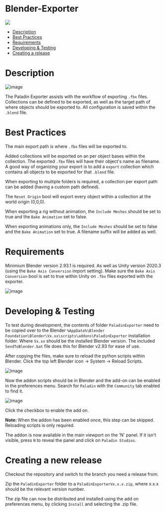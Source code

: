 # Blender-Exporter

![](https://i1.wp.com/paladinstudios.com/wp-content/uploads/2020/03/logo-1.png)

 * [Description](#description)
 * [Best Practices](#bestpractices)
 * [Requirements](#requirements)
 * [Developing & Testing](#develop)
 * [Creating a release](#release)

<a name="description"/>

# Description

![image](https://user-images.githubusercontent.com/10919737/159481452-bf4e2765-9696-4b31-a93c-1f01a2f06c9a.png)

The Paladin Exporter assists with the workflow of exporting `.fbx` files. Collections can be defined to be exported, as well as the target path of where objects should be exported to. All configuration is saved within the `.blend` file.

<a name="bestpractices"/>

# Best Practices

The main export path is where `.fbx` files will be exported to.

Added collections will be exported on an per object bases within the collection. The exported `.fbx` files will have their object's name as filename. A good way of organizing your export is to add a `export` collection which contains all objects to be exported for that `.blend` file.

When exporting to multiple folders is required, a collection per export path can be added (having a custom path defined).

The `Reset Origin` bool will export every object within a collection at the world origin (0,0,0).

When exporting a rig without animation, the `Include Meshes` should be set to true and the `Bake Animation` set to false.

When exporting animations only, the `Include Meshes` should be set to false and the `Bake Animation` set to true. A filename suffix will be added as well.

<a name="requirements"/>

# Requirements

Minimium Blender version 2.93.1 is required. As well as Unity version 2020.3 (using the `Bake Axis Conversion` import setting).
Make sure the `Bake Axis Conversion` bool is set to true within Unity on `.fbx` files exported with the exporter.

![image](https://user-images.githubusercontent.com/10919737/174821463-2b928b8a-79eb-4d03-9077-d7af6fc46695.png)

<a name="develop"/>

# Developing & Testing
To test during development, the contents of folder `PaladinExporter` need to be copied over to the Blender `%AppData%\Blender Foundation\Blender\Vx.xx\scripts\addons\PaladinExporter` installation folder. Where `Vx.xx` should be the installed Blender version. The included `SendToBlender.bat` file does this for Blender v2.93 for ease of use.


After copying the files, make sure to reload the python scripts within Blender. Click the top left Blender icon -> System -> Reload Scripts.

![image](https://user-images.githubusercontent.com/10919737/159488403-c4d14dc8-03d4-4b18-974c-e52eb3a4f739.png)


Now the addon scripts should be in Blender and the add-on can be enabled in the preferences menu. Search for `Paladin` with the `Community` tab enabled to find it.

![image](https://user-images.githubusercontent.com/10919737/159488622-1b6a5f81-5a4b-4d85-b040-aab91ece587e.png)

Click the checkbox to enable the add on.

<b> Note: </b> When the addon has been enabled once, this step can be skipped. Reloading scripts is only required.

The addon is now available in the main viewport on the 'N' panel. If it isn't visible, press `N` to reveal the panel and click on `Paladin Studios`. 

<a name="release"/>

# Creating a new release
Checkout the repository and switch to the branch you need a release from.

Zip the `PaladinExporter` folder to a `PaladinExporterVx.x.x.zip`, where x.x.x should be the relevant version number.

The zip file can now be distributed and installed using the add on preferences menu, by clicking `Install` and selecting the .zip file.
